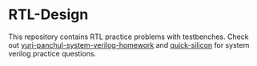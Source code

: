 # RTL-Design

This repository contains RTL practice problems with testbenches.
Check out [yuri-panchul-system-verilog-homework](https://github.com/yuri-panchul/systemverilog-homework/tree/main) and [quick-silicon](https://quicksilicon.in/course/21daysofrtl) for system verilog practice questions.
